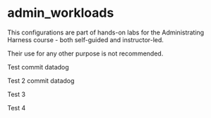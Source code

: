 # admin_workloads
This configurations are part of hands-on labs for the Administrating Harness course - both self-guided and instructor-led.

Their use for any other purpose is not recommended.

Test commit datadog

Test 2 commit datadog

Test 3

Test 4
